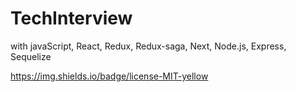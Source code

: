 # TechInterview
with javaScript, React, Redux, Redux-saga, Next, Node.js, Express, Sequelize

https://img.shields.io/badge/license-MIT-yellow
  
